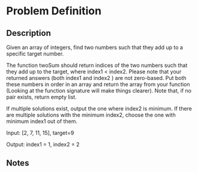 # Problem Definition

## Description

Given an array of integers, find two numbers such that they add up to a specific target number.

The function twoSum should return indices of the two numbers such that they add up to the target, where index1 < index2. Please note that your returned answers (both index1 and index2 ) are not zero-based.
Put both these numbers in order in an array and return the array from your function (Looking at the function signature will make things clearer). Note that, if no pair exists, return empty list.

If multiple solutions exist, output the one where index2 is minimum. If there are multiple solutions with the minimum index2, choose the one with minimum index1 out of them.

Input: [2, 7, 11, 15], target=9

Output: index1 = 1, index2 = 2

## Notes